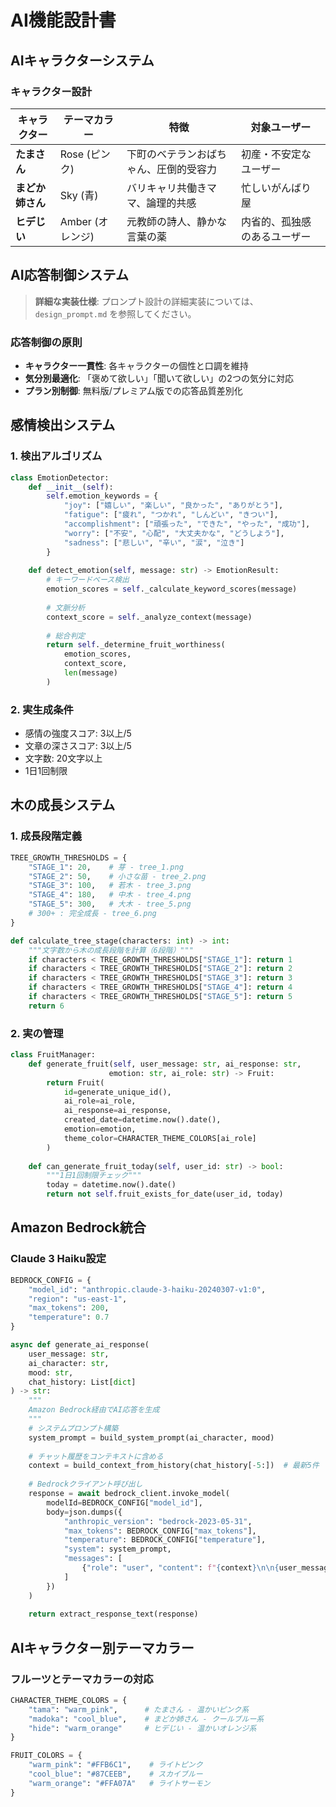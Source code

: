 # AI機能設計書

## AIキャラクターシステム

### キャラクター設計

| キャラクター | テーマカラー | 特徴 | 対象ユーザー |
|------------|------------|------|------------|
| **たまさん** | Rose (ピンク) | 下町のベテランおばちゃん、圧倒的受容力 | 初産・不安定なユーザー |
| **まどか姉さん** | Sky (青) | バリキャリ共働きママ、論理的共感 | 忙しいがんばり屋 |
| **ヒデじい** | Amber (オレンジ) | 元教師の詩人、静かな言葉の薬 | 内省的、孤独感のあるユーザー |

## AI応答制御システム

> **詳細な実装仕様**: プロンプト設計の詳細実装については、`design_prompt.md` を参照してください。

### 応答制御の原則
- **キャラクター一貫性**: 各キャラクターの個性と口調を維持
- **気分別最適化**: 「褒めて欲しい」「聞いて欲しい」の2つの気分に対応
- **プラン別制御**: 無料版/プレミアム版での応答品質差別化

## 感情検出システム

### 1. 検出アルゴリズム
```python
class EmotionDetector:
    def __init__(self):
        self.emotion_keywords = {
            "joy": ["嬉しい", "楽しい", "良かった", "ありがとう"],
            "fatigue": ["疲れ", "つかれ", "しんどい", "きつい"],
            "accomplishment": ["頑張った", "できた", "やった", "成功"],
            "worry": ["不安", "心配", "大丈夫かな", "どうしよう"],
            "sadness": ["悲しい", "辛い", "涙", "泣き"]
        }
    
    def detect_emotion(self, message: str) -> EmotionResult:
        # キーワードベース検出
        emotion_scores = self._calculate_keyword_scores(message)
        
        # 文脈分析
        context_score = self._analyze_context(message)
        
        # 総合判定
        return self._determine_fruit_worthiness(
            emotion_scores, 
            context_score, 
            len(message)
        )
```

### 2. 実生成条件
- 感情の強度スコア: 3以上/5
- 文章の深さスコア: 3以上/5  
- 文字数: 20文字以上
- 1日1回制限

## 木の成長システム

### 1. 成長段階定義
```python
TREE_GROWTH_THRESHOLDS = {
    "STAGE_1": 20,    # 芽 - tree_1.png
    "STAGE_2": 50,    # 小さな苗 - tree_2.png
    "STAGE_3": 100,   # 若木 - tree_3.png
    "STAGE_4": 180,   # 中木 - tree_4.png
    "STAGE_5": 300,   # 大木 - tree_5.png
    # 300+ : 完全成長 - tree_6.png
}

def calculate_tree_stage(characters: int) -> int:
    """文字数から木の成長段階を計算（6段階）"""
    if characters < TREE_GROWTH_THRESHOLDS["STAGE_1"]: return 1
    if characters < TREE_GROWTH_THRESHOLDS["STAGE_2"]: return 2
    if characters < TREE_GROWTH_THRESHOLDS["STAGE_3"]: return 3
    if characters < TREE_GROWTH_THRESHOLDS["STAGE_4"]: return 4
    if characters < TREE_GROWTH_THRESHOLDS["STAGE_5"]: return 5
    return 6
```

### 2. 実の管理
```python
class FruitManager:
    def generate_fruit(self, user_message: str, ai_response: str, 
                      emotion: str, ai_role: str) -> Fruit:
        return Fruit(
            id=generate_unique_id(),
            ai_role=ai_role,
            ai_response=ai_response,
            created_date=datetime.now().date(),
            emotion=emotion,
            theme_color=CHARACTER_THEME_COLORS[ai_role]
        )
    
    def can_generate_fruit_today(self, user_id: str) -> bool:
        """1日1回制限チェック"""
        today = datetime.now().date()
        return not self.fruit_exists_for_date(user_id, today)
```

## Amazon Bedrock統合

### Claude 3 Haiku設定
```python
BEDROCK_CONFIG = {
    "model_id": "anthropic.claude-3-haiku-20240307-v1:0",
    "region": "us-east-1",
    "max_tokens": 200,
    "temperature": 0.7
}

async def generate_ai_response(
    user_message: str, 
    ai_character: str, 
    mood: str,
    chat_history: List[dict]
) -> str:
    """
    Amazon Bedrock経由でAI応答を生成
    """
    # システムプロンプト構築
    system_prompt = build_system_prompt(ai_character, mood)
    
    # チャット履歴をコンテキストに含める
    context = build_context_from_history(chat_history[-5:])  # 最新5件
    
    # Bedrockクライアント呼び出し
    response = await bedrock_client.invoke_model(
        modelId=BEDROCK_CONFIG["model_id"],
        body=json.dumps({
            "anthropic_version": "bedrock-2023-05-31",
            "max_tokens": BEDROCK_CONFIG["max_tokens"],
            "temperature": BEDROCK_CONFIG["temperature"],
            "system": system_prompt,
            "messages": [
                {"role": "user", "content": f"{context}\n\n{user_message}"}
            ]
        })
    )
    
    return extract_response_text(response)
```

## AIキャラクター別テーマカラー

### フルーツとテーマカラーの対応
```python
CHARACTER_THEME_COLORS = {
    "tama": "warm_pink",      # たまさん - 温かいピンク系
    "madoka": "cool_blue",    # まどか姉さん - クールブルー系
    "hide": "warm_orange"     # ヒデじい - 温かいオレンジ系
}

FRUIT_COLORS = {
    "warm_pink": "#FFB6C1",    # ライトピンク
    "cool_blue": "#87CEEB",    # スカイブルー
    "warm_orange": "#FFA07A"   # ライトサーモン
}
```